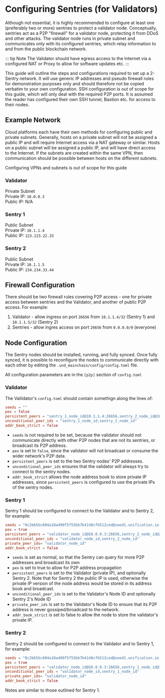 # Configuring Sentries (for Validators)

Although not essential, it is highly recommended to configure at least one (preferably two or more) sentries to protect 
a validator node. Conceptually, sentries act as a P2P "firewall" for a validator node, protecting it from DDoS
and other attacks. The validator node runs in private subnet and communicates only with its configured sentries,
which relay information to and from the public blockchain network.

::: tip Note
The Validator should have egress access to the Internet via a configured NAT or Proxy to allow for software updates etc.
:::

This guide will outline the steps and configurations required to set up a 2-Sentry network. It will use generic
IP addresses and pseudo firewall rules for demonstration purposes only and should therefore not be copied verbatim to
your own configuration. SSH configuration is out of scope for this guide, which will only deal with the required
P2P ports. It is assumed the reader has configured their own SSH tunnel, Bastion etc. for access to their nodes.

## Example Network

Cloud platforms each have their own methods for configuring public and private subnets. Generally, hosts on a private
subnet will not be assigned a public IP and will require Internet access via a NAT gateway or similar. Hosts on a public
subnet will be assigned a public IP, and will have direct access to the Internet. If the subnets are created within
the same VPN, then communication should be possible between hosts on the different subnets.

Configuring VPNs and subnets is out of scope for this guide

### Validator

Private Subnet  
Private IP: `10.0.0.3`  
Public IP: N/A  

### Sentry 1

Public Subnet  
Private IP: `10.1.1.4 `  
Public IP: `123.123.22.33`  

### Sentry 2

Public Subnet  
Private IP: `10.1.1.5`  
Public IP: `234.234.33.44`  

## Firewall Configuration

There should be two firewall rules covering P2P access - one for private access between sentries and the Validator, and
another of public P2P access. For example:

1. Validator - allow ingress on port `26656` from `10.1.1.4/32` (Sentry 1) and `10.1.1.5/32` (Sentry 2)
2. Sentries - allow ingres access on port `26656` from `0.0.0.0/0` (everyone)

## Node Configuration

The Sentry nodes should be installed, running, and fully synced. Once fully synced, it is possible to reconfigure the
nodes to communicate directly with each other by editing the `.und_mainchain/config/config.toml` file.

All configuration parameters are in the `[p2p]` section of `config.toml`

### Validator

The Valildator's `config.toml` should contain somethign along the lines of:

```toml
seeds = ""
pex = false
persistent_peers = "sentry_1_node_id@10.1.1.4:26656,sentry_2_node_id@10.1.1.5:26656"
unconditional_peer_ids = "sentry_1_node_id,sentry_2_node_id"
addr_book_strict = false
```

- `seeds` is not required to be set, because the validator should not communicate directly with other P2P nodes that are 
not its sentries, or broadcast its P2P address.  
- `pex` is set to `false`, since the validator will not broadcast or consume the wider network's P2P data.  
- `persistent_peers` is set to the two Sentry nodes' P2P addresses.  
- `unconditional_peer_ids` ensures that the validator will always try to connect to the sentry nodes.  
- `addr_book_strict` allows the node address book to store private IP addresses, since `persistent_peers` is configured
to use the private IPs of the sentry nodes.

### Sentry 1

Sentry 1 should be configured to connect to the Validator and to Sentry 2, for example:

```toml
seeds = "0c2b65bc604a18a490f5f55bb7b4140cfb512ced@seed1.unification.io:26656,e66e0f89af19da09f676c85b262d591b8c2bb9d8@seed2.unification.io:26656"
pex = true
persistent_peers = "validator_node_id@10.0.0.3:26656,sentry_2_node_id@234.234.33.44:26656,"
unconditional_peer_ids = "validator_node_id,sentry_2_node_id"
private_peer_ids= "validator_node_id"
addr_book_strict = false
```

- `seeds` is set as normal, so that the Sentry can query for more P2P addresses and broadcast its own  
- `pex` is set to true to allow for P2P address propagation  
- `persistent_peers` is set to the Validator (private IP), and optionally Sentry 2. Note that for Sentry 2 the public IP 
is used, otherwise the private IP version of the node address would be stored in its address book and broadcast.
- `unconditional_peer_ids` is set to the Validator's Node ID and optionally Sentry 2's Node ID
- `private_peer_ids` is set to the Validator's Node ID to ensure that its P2P address is never gossiped/broadcast to the
network.
- `addr_book_strict` is set to false to allow the node to store the validator's private IP.

### Sentry 2

Sentry 2 should be configured to connect to the Validator and to Sentry 1, for example:

```toml
seeds = "0c2b65bc604a18a490f5f55bb7b4140cfb512ced@seed1.unification.io:26656,e66e0f89af19da09f676c85b262d591b8c2bb9d8@seed2.unification.io:26656"
pex = true
persistent_peers = "validator_node_id@10.0.0.3:26656,sentry_1_node_id@123.123.22.33:26656,"
unconditional_peer_ids = "validator_node_id,sentry_1_node_id"
private_peer_ids= "validator_node_id"
addr_book_strict = false
```

Notes are similar to those outlined for Sentry 1.
